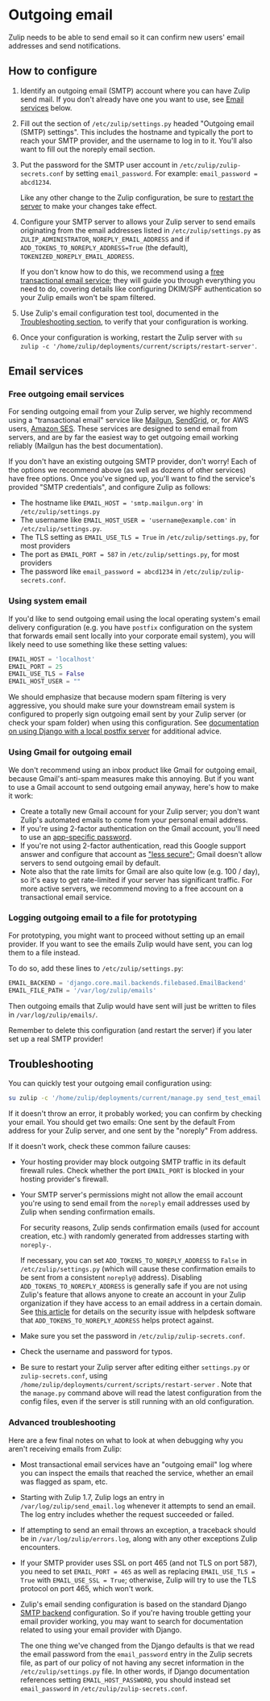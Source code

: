 # Outgoing email

Zulip needs to be able to send email so it can confirm new users'
email addresses and send notifications.

## How to configure

1. Identify an outgoing email (SMTP) account where you can have Zulip
   send mail. If you don't already have one you want to use, see
   [Email services](#email-services) below.

1. Fill out the section of `/etc/zulip/settings.py` headed "Outgoing
   email (SMTP) settings". This includes the hostname and typically
   the port to reach your SMTP provider, and the username to log in to
   it. You'll also want to fill out the noreply email section.

1. Put the password for the SMTP user account in
   `/etc/zulip/zulip-secrets.conf` by setting `email_password`. For
   example: `email_password = abcd1234`.

   Like any other change to the Zulip configuration, be sure to
   [restart the server](settings.md) to make your changes take
   effect.

1. Configure your SMTP server to allows your Zulip server to send
   emails originating from the email addresses listed in
   `/etc/zulip/settings.py` as `ZULIP_ADMINISTRATOR`,
   `NOREPLY_EMAIL_ADDRESS` and if `ADD_TOKENS_TO_NOREPLY_ADDRESS=True`
   (the default), `TOKENIZED_NOREPLY_EMAIL_ADDRESS`.

   If you don't know how to do this, we recommend using a [free
   transactional email service](#free-outgoing-email-services); they
   will guide you through everything you need to do, covering details
   like configuring DKIM/SPF authentication so your Zulip emails won't
   be spam filtered.

1. Use Zulip's email configuration test tool, documented in the
   [Troubleshooting section](#troubleshooting), to verify that your
   configuration is working.

1. Once your configuration is working, restart the Zulip server with
   `su zulip -c '/home/zulip/deployments/current/scripts/restart-server'`.

## Email services

### Free outgoing email services

For sending outgoing email from your Zulip server, we highly recommend
using a "transactional email" service like
[Mailgun](https://documentation.mailgun.com/en/latest/quickstart-sending.html#send-via-smtp),
[SendGrid](https://sendgrid.com/docs/API_Reference/SMTP_API/integrating_with_the_smtp_api.html),
or, for AWS users,
[Amazon SES](https://docs.aws.amazon.com/ses/latest/DeveloperGuide/send-email-smtp.html).
These services are designed to send email from servers, and are by far
the easiest way to get outgoing email working reliably (Mailgun has
the best documentation).

If you don't have an existing outgoing SMTP provider, don't worry!
Each of the options we recommend above (as well as dozens of other
services) have free options. Once you've signed up, you'll want to
find the service's provided "SMTP credentials", and configure Zulip as
follows:

- The hostname like `EMAIL_HOST = 'smtp.mailgun.org'` in `/etc/zulip/settings.py`
- The username like `EMAIL_HOST_USER = 'username@example.com'` in
  `/etc/zulip/settings.py`.
- The TLS setting as `EMAIL_USE_TLS = True` in
  `/etc/zulip/settings.py`, for most providers
- The port as `EMAIL_PORT = 587` in `/etc/zulip/settings.py`, for most
  providers
- The password like `email_password = abcd1234` in `/etc/zulip/zulip-secrets.conf`.

### Using system email

If you'd like to send outgoing email using the local operating
system's email delivery configuration (e.g. you have `postfix`
configuration on the system that forwards email sent locally into your
corporate email system), you will likely need to use something like
these setting values:

```python
EMAIL_HOST = 'localhost'
EMAIL_PORT = 25
EMAIL_USE_TLS = False
EMAIL_HOST_USER = ""
```

We should emphasize that because modern spam filtering is very
aggressive, you should make sure your downstream email system is
configured to properly sign outgoing email sent by your Zulip server
(or check your spam folder) when using this configuration. See
[documentation on using Django with a local postfix server][postfix-email]
for additional advice.

[postfix-email]: https://stackoverflow.com/questions/26333009/how-do-you-configure-django-to-send-mail-through-postfix

### Using Gmail for outgoing email

We don't recommend using an inbox product like Gmail for outgoing
email, because Gmail's anti-spam measures make this annoying. But if
you want to use a Gmail account to send outgoing email anyway, here's
how to make it work:
- Create a totally new Gmail account for your Zulip server; you don't
  want Zulip's automated emails to come from your personal email address.
- If you're using 2-factor authentication on the Gmail account, you'll
  need to use an
  [app-specific password](https://support.google.com/accounts/answer/185833).
- If you're not using 2-factor authentication, read this Google
  support answer and configure that account as
  ["less secure"](https://support.google.com/accounts/answer/6010255);
  Gmail doesn't allow servers to send outgoing email by default.
- Note also that the rate limits for Gmail are also quite low
  (e.g. 100 / day), so it's easy to get rate-limited if your server
  has significant traffic. For more active servers, we recommend
  moving to a free account on a transactional email service.

### Logging outgoing email to a file for prototyping

For prototyping, you might want to proceed without setting up an email
provider. If you want to see the emails Zulip would have sent, you
can log them to a file instead.

To do so, add these lines to `/etc/zulip/settings.py`:

```python
EMAIL_BACKEND = 'django.core.mail.backends.filebased.EmailBackend'
EMAIL_FILE_PATH = '/var/log/zulip/emails'
```

Then outgoing emails that Zulip would have sent will just be written
to files in `/var/log/zulip/emails/`.

Remember to delete this configuration (and restart the server) if you
later set up a real SMTP provider!

## Troubleshooting

You can quickly test your outgoing email configuration using:

```bash
su zulip -c '/home/zulip/deployments/current/manage.py send_test_email user@example.com'
```

If it doesn't throw an error, it probably worked; you can confirm by
checking your email. You should get two emails: One sent by the
default From address for your Zulip server, and one sent by the
"noreply" From address.

If it doesn't work, check these common failure causes:

- Your hosting provider may block outgoing SMTP traffic in its default
  firewall rules. Check whether the port `EMAIL_PORT` is blocked in
  your hosting provider's firewall.

- Your SMTP server's permissions might not allow the email account
  you're using to send email from the `noreply` email addresses used
  by Zulip when sending confirmation emails.

  For security reasons, Zulip sends confirmation emails (used for
  account creation, etc.) with randomly generated from addresses
  starting with `noreply-`.

  If necessary, you can set `ADD_TOKENS_TO_NOREPLY_ADDRESS` to `False`
  in `/etc/zulip/settings.py` (which will cause these confirmation
  emails to be sent from a consistent `noreply@` address). Disabling
  `ADD_TOKENS_TO_NOREPLY_ADDRESS` is generally safe if you are not
  using Zulip's feature that allows anyone to create an account in
  your Zulip organization if they have access to an email address in a
  certain domain. See [this article][helpdesk-attack] for details on
  the security issue with helpdesk software that
  `ADD_TOKENS_TO_NOREPLY_ADDRESS` helps protect against.

- Make sure you set the password in `/etc/zulip/zulip-secrets.conf`.

- Check the username and password for typos.

- Be sure to restart your Zulip server after editing either
  `settings.py` or `zulip-secrets.conf`, using
  `/home/zulip/deployments/current/scripts/restart-server` .
  Note that the `manage.py` command above will read the latest
  configuration from the config files, even if the server is still
  running with an old configuration.

### Advanced troubleshooting

Here are a few final notes on what to look at when debugging why you
aren't receiving emails from Zulip:

- Most transactional email services have an "outgoing email" log where
  you can inspect the emails that reached the service, whether an
  email was flagged as spam, etc.

- Starting with Zulip 1.7, Zulip logs an entry in
  `/var/log/zulip/send_email.log` whenever it attempts to send an
  email. The log entry includes whether the request succeeded or failed.

- If attempting to send an email throws an exception, a traceback
  should be in `/var/log/zulip/errors.log`, along with any other
  exceptions Zulip encounters.

- If your SMTP provider uses SSL on port 465 (and not TLS on port
  587), you need to set `EMAIL_PORT = 465` as well as replacing
  `EMAIL_USE_TLS = True` with `EMAIL_USE_SSL = True`; otherwise, Zulip
  will try to use the TLS protocol on port 465, which won't work.

- Zulip's email sending configuration is based on the standard Django
  [SMTP backend](https://docs.djangoproject.com/en/2.0/topics/email/#smtp-backend)
  configuration. So if you're having trouble getting your email
  provider working, you may want to search for documentation related
  to using your email provider with Django.

  The one thing we've changed from the Django defaults is that we read
  the email password from the `email_password` entry in the Zulip
  secrets file, as part of our policy of not having any secret
  information in the `/etc/zulip/settings.py` file. In other words,
  if Django documentation references setting `EMAIL_HOST_PASSWORD`,
  you should instead set `email_password` in
  `/etc/zulip/zulip-secrets.conf`.

[helpdesk-attack]: https://medium.com/intigriti/how-i-hacked-hundreds-of-companies-through-their-helpdesk-b7680ddc2d4c
